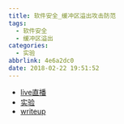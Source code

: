 ```yaml
---
title: 软件安全_缓冲区溢出攻击防范
tags:
  - 软件安全
  - 缓冲区溢出
categories:
  - 实验
abbrlink: 4e6a2dc0
date: 2018-02-22 19:51:52
---
```


- [live直播](https://www.zhihu.com/lives/930120329869795328)
- [实验](http://www.cis.syr.edu/~wedu/seed/Labs_12.04/Software/Buffer_Overflow/)
- [writeup](https://zhuanlan.zhihu.com/p/32473371)

